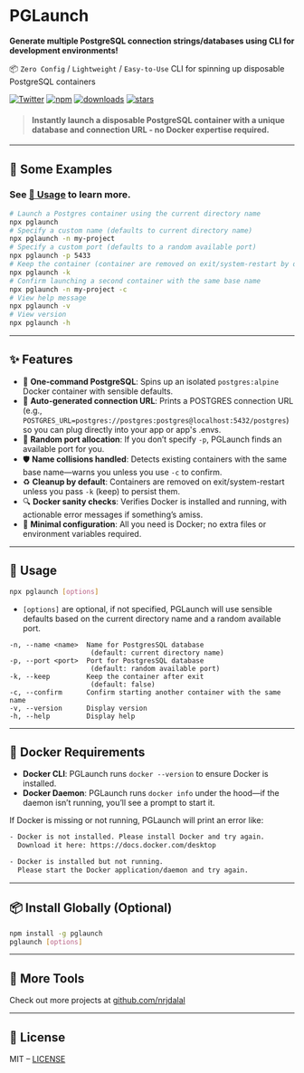 # PGLaunch

**Generate multiple PostgreSQL connection strings/databases using CLI for development environments!**

📦 `Zero Config` / `Lightweight` / `Easy-to-Use` CLI for spinning up disposable PostgreSQL containers

[![Twitter](https://img.shields.io/twitter/follow/nrjdalal_com?label=%40nrjdalal_com)](https://twitter.com/nrjdalal_com)
[![npm](https://img.shields.io/npm/v/pglaunch?color=red&logo=npm)](https://www.npmjs.com/package/pglaunch)
[![downloads](https://img.shields.io/npm/dt/pglaunch?color=red&logo=npm)](https://www.npmjs.com/package/pglaunch)
[![stars](https://img.shields.io/github/stars/nrjdalal/pglaunch?color=blue)](https://github.com/nrjdalal/pglaunch)

> #### Instantly launch a disposable PostgreSQL container with a unique database and connection URL - no Docker expertise required.

---

## 📖 Some Examples

### See [🚀 Usage](#🚀-usage) to learn more.

```sh
# Launch a Postgres container using the current directory name
npx pglaunch
# Specify a custom name (defaults to current directory name)
npx pglaunch -n my-project
# Specify a custom port (defaults to a random available port)
npx pglaunch -p 5433
# Keep the container (container are removed on exit/system-restart by default)
npx pglaunch -k
# Confirm launching a second container with the same base name
npx pglaunch -n my-project -c
# View help message
npx pglaunch -v
# View version
npx pglaunch -h
```

---

## ✨ Features

- 🐳 **One-command PostgreSQL**: Spins up an isolated `postgres:alpine` Docker container with sensible defaults.
- 🔗 **Auto-generated connection URL**: Prints a POSTGRES connection URL (e.g., `POSTGRES_URL=postgres://postgres:postgres@localhost:5432/postgres`) so you can plug directly into your app or app's .envs.
- 🎲 **Random port allocation**: If you don’t specify `-p`, PGLaunch finds an available port for you.
- 🛡️ **Name collisions handled**: Detects existing containers with the same base name—warns you unless you use `-c` to confirm.
- ♻️ **Cleanup by default**: Containers are removed on exit/system-restart unless you pass `-k` (keep) to persist them.
- 🔍 **Docker sanity checks**: Verifies Docker is installed and running, with actionable error messages if something’s amiss.
- 🔐 **Minimal configuration**: All you need is Docker; no extra files or environment variables required.

---

## 🚀 Usage

```sh
npx pglaunch [options]
```

- `[options]` are optional, if not specified, PGLaunch will use sensible defaults based on the current directory name and a random available port.

```
-n, --name <name>  Name for PostgresSQL database
                    (default: current directory name)
-p, --port <port>  Port for PostgresSQL database
                    (default: random available port)
-k, --keep         Keep the container after exit
                    (default: false)
-c, --confirm      Confirm starting another container with the same name
-v, --version      Display version
-h, --help         Display help
```

---

## 🐋 Docker Requirements

- **Docker CLI**: PGLaunch runs `docker --version` to ensure Docker is installed.
- **Docker Daemon**: PGLaunch runs `docker info` under the hood—if the daemon isn’t running, you’ll see a prompt to start it.

If Docker is missing or not running, PGLaunch will print an error like:

```txt
- Docker is not installed. Please install Docker and try again.
  Download it here: https://docs.docker.com/desktop

- Docker is installed but not running.
  Please start the Docker application/daemon and try again.
```

---

## 📦 Install Globally (Optional)

```sh
npm install -g pglaunch
pglaunch [options]
```

---

## 🔗 More Tools

Check out more projects at [github.com/nrjdalal](https://github.com/nrjdalal)

---

## 📄 License

MIT – [LICENSE](https://github.com/nrjdalal/pglaunch/blob/main/LICENSE)
